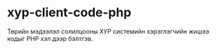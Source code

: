 # xyp-client-code-php
Төрийн мэдээлэл солилцооны ХУР системийн хэрэглэгчийн жишээ кодыг PHP хэл дээр бэлтгэв.
